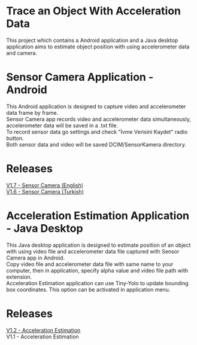 # Trace an Object With Acceleration Data
This project which contains a Android application and a Java desktop application aims to estimate object position with using accelerometer data and camera.<br>

# Sensor Camera Application - Android
This Android application is designed to capture video and accelerometer data frame by frame.<br>
Sensor Camera app records video and accelerometer data simultaneously, accelerometer data will be saved in a .txt file.<br>
To record sensor data go settings and check "İvme Verisini Kaydet" radio button. <br>
Both sensor data and video will be saved DCIM/SensorKamera directory.<br>

# Releases
[V1.7 - Sensor Camera (English)](https://drive.google.com/open?id=1DnfzCJbWb9iaORXxlb3FyJdIUfJ5njcf)<br>
[V1.6 - Sensor Camera (Turkish)](https://drive.google.com/open?id=1xVmTH_aDI4J3eaT37w13Md8cpjObl-hc)

# Acceleration Estimation Application - Java Desktop
This Java desktop application is designed to estimate position of an object with using video file and accelerometer data file captured with Sensor Camera app in Android.<br>
Copy video file and accelerometer data file with same name to your computer, then in application, specify alpha value and video file path with extension.<br>
Acceleration Estimation application can use Tiny-Yolo to update bounding box coordinates. This option can be activated in application menu. <br>

# Releases
[V1.2 - Acceleration Estimation](https://drive.google.com/open?id=1PRU4KXkjxhf1OcTkruHuBOPABo60zpHJ)<br>
V1.1 - Acceleration Estimation

